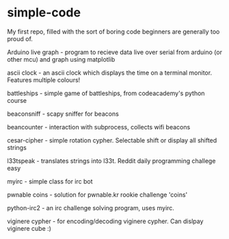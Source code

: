 # simple-code
My first repo, filled with the sort of boring code beginners are generally too proud of.

Arduino live graph - program to recieve data live over serial from arduino (or other mcu) and graph using matplotlib

ascii clock - an ascii clock which displays the time on a terminal monitor. Features multiple colours!

battleships - simple game of battleships, from codeacademy's python course

beaconsniff - scapy sniffer for beacons

beancounter - interaction with subprocess, collects wifi beacons

cesar-cipher - simple rotation cypher. Selectable shift or display all shifted strings

l33tspeak - translates strings into l33t. Reddit daily programming challege easy

myirc - simple class for irc bot

pwnable coins - solution for pwnable.kr rookie challenge 'coins'

python-irc2 - an irc challenge solving program, uses myirc.

viginere cypher - for encoding/decoding viginere cypher. Can dislpay viginere cube :)
